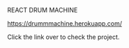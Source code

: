 REACT DRUM MACHINE 

https://drummmachine.herokuapp.com/

Click the link over to check the project.
